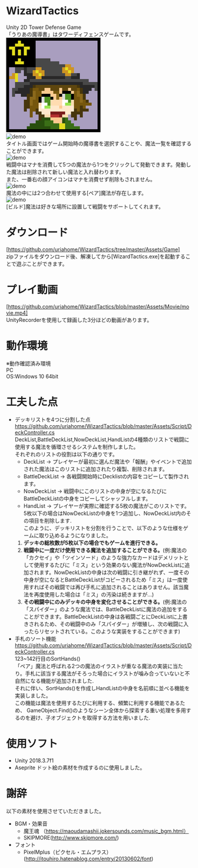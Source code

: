 # WizardTactics
Unity 2D Tower Defense Game  
「うりあの魔導書」はタワーディフェンスゲームです。  
![demo](https://raw.githubusercontent.com/uriahome/WizardTactics/master/Assets/Sprite/UriaHead.png)  
![demo](https://raw.githubusercontent.com/uriahome/WizardTactics/master/Assets/GIF/Title.gif)  
タイトル画面ではゲーム開始時の魔導書を選択することや、魔法一覧を確認することができます。  
![demo](https://raw.githubusercontent.com/uriahome/WizardTactics/master/Assets/GIF/Battle1.gif)  
戦闘中はマナを消費して5つの魔法から1つをクリックして発動できます。発動した魔法は削除されて新しい魔法と入れ替わります。  
また、一番右の顔アイコンはマナを消費せず削除もされません。  
![demo](https://raw.githubusercontent.com/uriahome/WizardTactics/master/Assets/GIF/Battle2.gif)  
魔法の中には2つ合わせて使用する[ペア]魔法が存在します。  
![demo](https://raw.githubusercontent.com/uriahome/WizardTactics/master/Assets/GIF/Battle3.gif)  
[ビルド]魔法は好きな場所に設置して戦闘をサポートしてくれます。  
# ダウンロード  
[https://github.com/uriahome/WizardTactics/tree/master/Assets/Game]  
zipファイルをダウンロード後、解凍してから[WizardTactics.exe]を起動することで遊ぶことができます。  
# プレイ動画  
[https://github.com/uriahome/WizardTactics/blob/master/Assets/Movie/movie.mp4]  
UnityRecorderを使用して録画した3分ほどの動画があります。 
# 動作環境  
※動作確認済み環境  
PC  
OS:Windows 10 64bit
# 工夫した点  
- デッキリストを4つに分割した点  
  https://github.com/uriahome/WizardTactics/blob/master/Assets/Script/DeckController.cs  
  DeckList,BattleDeckList,NowDeckList,HandListの4種類のリストで戦闘に使用する魔法を循環させるシステムを制作しました。  
  それぞれのリストの役割は以下の通りです。  
  * DeckList -> プレイヤーが最初に選んだ魔法や「報酬」やイベントで追加された魔法はこのリストに追加されたり複製、削除されます。  
  * BattleDeckList -> 各戦闘開始時にDecklistの内容をコピーして製作されます。  
  * NowDeckList -> 戦闘中にこのリストの中身が空になるたびにBattleDeckListの中身をコピーしてシャッフルします。
  * HandList -> プレイヤーが実際に確認する5枚の魔法がこのリストです。5枚以下の場合はNowDeckListの中身を1つ追加し、NowDeckList内のその項目を削除します.  
  このように、デッキリストを分割を行うことで、以下のような仕様をゲームに取り込めるようになりました。  
  1. **デッキの総枚数が5枚以下の場合でもゲームを進行できる。**  
  2. **戦闘中に一度だけ使用できる魔法を追加することができる。**(例:魔法の「カクセイ」や「ツインソード」のような強力なカードはデメリットとして使用するたびに「ミス」という効果のない魔法がNowDeckListに追加されます。NowDeckListの中身は次の戦闘に引き継がれず、一度その中身が空になるとBattleDeckListがコピーされるため「ミス」は一度使用すればその戦闘では再び手札に追加されることはありません。該当魔法を再度使用した場合は「ミス」の汚染は続きますが...)  
  3. **その戦闘中にのみデッキの中身を変化させることができる。**(例:魔法の「スパイダー」のような魔法では、BattleDeckListに魔法の追加をすることができます。BattleDeckListの中身は各戦闘ごとにDeckListに上書きされるため、その戦闘中のみ「スパイダー」が増殖し、次の戦闘に入ったらリセットされている。このような実装をすることができます)  
- 手札のソート機能  
    https://github.com/uriahome/WizardTactics/blob/master/Assets/Script/DeckController.cs  
    123~142行目のSortHands()  
    「ペア」魔法と呼ばれる2つの魔法のイラストが重なる魔法の実装に当たり。手札に該当する魔法がそろった場合にイラストが噛み合っていないと不自然になる機能が追加されました.  
    それに伴い、SortHands()を作成しHandListの中身を名前順に並べる機能を実装しました。  
    この機能は魔法を使用するたびに利用する、頻繁に利用する機能であるため、
    GameObject.Find()のようなシーン全体から探索する重い処理を多用するのを避け、子オブジェクトを取得する方法を用いました.  
# 使用ソフト 
* Unity 2018.3.7f1  
* Aseprite  ドット絵の素材を作成するのに使用しました。  
# 謝辞  
以下の素材を使用させていただきました。  
- BGM・効果音
  * 魔王魂 （https://maoudamashii.jokersounds.com/music_bgm.html）
  * SKIPMORE(http://www.skipmore.com/)
- フォント
  * PixelMplus（ピクセル・エムプラス）(http://itouhiro.hatenablog.com/entry/20130602/font)
